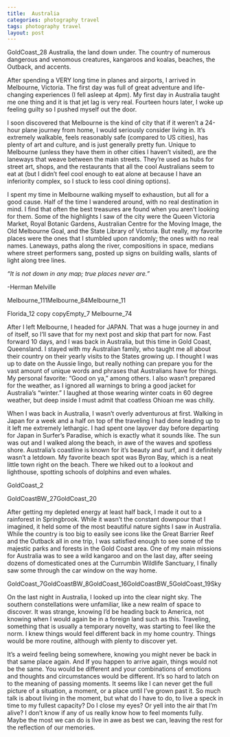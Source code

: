 ```yaml
---
title:  Australia
categories: photography travel
tags: photography travel
layout: post
---
```

GoldCoast_28
Australia, the land down under. The country of numerous dangerous and venomous creatures, kangaroos and koalas, beaches, the Outback, and accents.

After spending a VERY long time in planes and airports, I arrived in Melbourne, Victoria. The first day was full of great adventure and life-changing experiences (I fell asleep at 4pm). My first day in Australia taught me one thing and it is that jet lag is very real. Fourteen hours later, I woke up feeling guilty so I pushed myself out the door.

I soon discovered that Melbourne is the kind of city that if it weren’t a 24-hour plane journey from home, I would seriously consider living in. It’s extremely walkable, feels reasonably safe (compared to US cities), has plenty of art and culture, and is just generally pretty fun. Unique to Melbourne (unless they have them in other cities I haven’t visited), are the laneways that weave between the main streets. They’re used as hubs for street art, shops, and the restaurants that all the cool Australians seem to eat at (but I didn’t feel cool enough to eat alone at because I have an inferiority complex, so I stuck to less cool dining options).

I spent my time in Melbourne walking myself to exhaustion, but all for a good cause. Half of the time I wandered around, with no real destination in mind. I find that often the best treasures are found when you aren’t looking for them. Some of the highlights I saw of the city were the Queen Victoria Market, Royal Botanic Gardens, Australian Centre for the Moving Image, the Old Melbourne Goal, and the State Library of Victoria. But really, my favorite places were the ones that I stumbled upon randomly; the ones with no real names. Laneways, paths along the river, compositions in space, medians where street performers sang, posted up signs on building walls, slants of light along tree lines.

 _“It is not down in any map; true places never are.”_

-Herman Melville

Melbourne_111Melbourne_84Melbourne_11

Florida_12 copy copyEmpty_7
Melbourne_74

After I left Melbourne, I headed for JAPAN. That was a huge journey in and of itself, so I’ll save that for my next post and skip that part for now. Fast forward 10 days, and I was back in Australia, but this time in Gold Coast, Queensland. I stayed with my Australian family, who taught me all about their country on their yearly visits to the States growing up. I thought I was up to date on the Aussie lingo, but really nothing can prepare you for the vast amount of unique words and phrases that Australians have for things. My personal favorite: “Good on ya,” among others. I also wasn’t prepared for the weather, as I ignored all warnings to bring a good jacket for Australia’s “winter.” I laughed at those wearing winter coats in 60 degree weather, but deep inside I must admit that coatless Ohioan me was chilly.

When I was back in Australia, I wasn’t overly adventurous at first. Walking in Japan for a week and a half on top of the traveling I had done leading up to it left me extremely lethargic. I had spent one layover day before departing for Japan in Surfer’s Paradise, which is exactly what it sounds like. The sun was out and I walked along the beach, in awe of the waves and spotless shore. Australia’s coastline is known for it’s beauty and surf, and it definitely wasn’t a letdown. My favorite beach spot was Byron Bay, which is a neat little town right on the beach. There we hiked out to a lookout and lighthouse, spotting schools of dolphins and even whales.

GoldCoast_2

GoldCoastBW_27GoldCoast_20

After getting my depleted energy at least half back, I made it out to a rainforest in Springbrook. While it wasn’t the constant downpour that I imagined, it held some of the most beautiful nature sights I saw in Australia. While the country is too big to easily see icons like the Great Barrier Reef and the Outback all in one trip, I was satisfied enough to see some of the majestic parks and forests in the Gold Coast area. One of my main missions for Australia was to see a wild kangaroo and on the last day, after seeing dozens of domesticated ones at the Currumbin Wildlife Sanctuary, I finally saw some through the car window on the way home.

GoldCoast_7GoldCoastBW_8GoldCoast_16GoldCoastBW_5GoldCoast_19Sky

On the last night in Australia, I looked up into the clear night sky. The southern constellations were unfamiliar, like a new realm of space to discover. It was strange, knowing I’d be heading back to America, not knowing when I would again be in a foreign land such as this. Traveling, something that is usually a temporary novelty, was starting to feel like the norm. I knew things would feel different back in my home country. Things would be more routine, although with plenty to discover yet.

It’s a weird feeling being somewhere, knowing you might never be back in that same place again. And If you happen to arrive again, things would not be the same. You would be different and your combinations of emotions and thoughts and circumstances would be different. It’s so hard to latch on to the meaning of passing moments. It seems like I can never get the full picture of a situation, a moment, or a place until I’ve grown past it. So much talk is about living in the moment, but what do I have to do, to live a speck in time to my fullest capacity? Do I close my eyes? Or yell into the air that I’m alive? I don’t know if any of us really know how to feel moments fully. Maybe the most we can do is live in awe as best we can, leaving the rest for the reflection of our memories.
